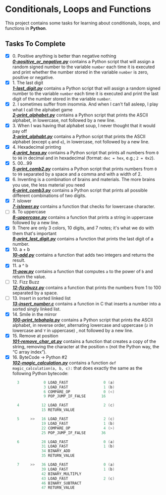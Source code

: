 # Conditionals, Loops and Functions

This project contains some tasks for learning about conditionals, loops, and functions in **Python**.

## Tasks To Complete

+ [x] 0\. Positive anything is better than negative nothing <br/>_**[0-positive_or_negative.py](0-positive_or_negative.py)**_ contains a Python script that will assign a random signed number to the variable `number` each time it is executed and print whether the number stored in the variable `number` is zero, positive or negative.
+ [x] 1\. The last digit <br/>_**[1-last_digit.py](1-last_digit.py)**_ contains a Python script that will assign a random signed number to the variable `number` each time it is executed and print the last digit of the number stored in the variable `number`.
+ [x] 2\. I sometimes suffer from insomnia. And when I can't fall asleep, I play what I call the alphabet game <br/>_**[2-print_alphabet.py](2-print_alphabet.py)**_ contains a Python script that prints the ASCII alphabet, in lowercase, not followed by a new line.
+ [x] 3\. When I was having that alphabet soup, I never thought that it would pay off <br/>_**[3-print_alphabt.py](3-print_alphabt.py)**_ contains a Python script that prints the ASCII alphabet (except `q` and `e`), in lowercase, not followed by a new line.
+ [x] 4\. Hexadecimal printing <br/>_**[4-print_hexa.py](4-print_hexa.py)**_ contains a Python script that prints all numbers from `0` to `98` in decimal and in hexadecimal (format: `dec = hex`, e.g.; `2 = 0x2`).
+ [x] 5\. 00...99 <br/>_**[5-print_comb2.py](5-print_comb2.py)**_ contains a Python script that prints numbers from `0` to `99` separated by a space and a comma and with a width of 2.
+ [x] 6\. Inventing is a combination of brains and materials. The more brains you use, the less material you need <br/>_**[6-print_comb3.py](6-print_comb3.py)**_ contains a Python script that prints all possible different combinations of two digits.
+ [x] 7\. islower <br/>_**[7-islower.py](7-islower.py)**_ contains a function that checks for lowercase character.
+ [ ] 8\. To uppercase <br/>_**[8-uppercase.py](8-uppercase.py)**_ contains a function that prints a string in uppercase followed by a new line.
+ [x] 9\. There are only 3 colors, 10 digits, and 7 notes; it's what we do with them that's important <br/>_**[9-print_last_digit.py](9-print_last_digit.py)**_ contains a function that prints the last digit of a number.
+ [x] 10\. a + b <br/>_**[10-add.py](10-add.py)**_ contains a function that adds two integers and returns the result.
+ [x] 11\. a ^ b <br/>_**[11-pow.py](11-pow.py)**_ contains a function that computes `a` to the power of `b` and return the value.
+ [ ] 12\. Fizz Buzz <br/>_**[12-fizzbuzz.py](12-fizzbuzz.py)**_ contains a function that prints the numbers from 1 to 100 separated by a space.
+ [ ] 13\. Insert in sorted linked list <br/>_**[13-insert_number.c](13-insert_number.c)**_ contains a function in C that inserts a number into a sorted singly linked list.
+ [x] 14\. Smile in the mirror <br/>_**[100-print_tebahpla.py](100-print_tebahpla.py)**_ contains a Python script that prints the ASCII alphabet, in reverse order, alternating lowercase and uppercase (`z` in lowercase and `Y` in uppercase) , not followed by a new line.
+ [x] 15\. Remove at position <br/>_**[101-remove_char_at.py](101-remove_char_at.py)**_ contains a function that creates a copy of the string, removing the character at the position `n` (not the Python way, the “C array index”).
+ [x] 16\. ByteCode -> Python #2 <br/>_**[102-magic_calculation.py](102-magic_calculation.py)**_ contains a function `def magic_calculation(a, b, c):` that does exactly the same as the following Python bytecode:
  ```c
    3           0 LOAD_FAST                0 (a)
                3 LOAD_FAST                1 (b)
                6 COMPARE_OP               0 (<)
                9 POP_JUMP_IF_FALSE       16

    4          12 LOAD_FAST                2 (c)
               15 RETURN_VALUE

    5     >>   16 LOAD_FAST                2 (c)
               19 LOAD_FAST                1 (b)
               22 COMPARE_OP               4 (>)
               25 POP_JUMP_IF_FALSE       36

    6          28 LOAD_FAST                0 (a)
               31 LOAD_FAST                1 (b)
               34 BINARY_ADD
               35 RETURN_VALUE

    7     >>   36 LOAD_FAST                0 (a)
               39 LOAD_FAST                1 (b)
               42 BINARY_MULTIPLY
               43 LOAD_FAST                2 (c)
               46 BINARY_SUBTRACT
               47 RETURN_VALUE
  ```
